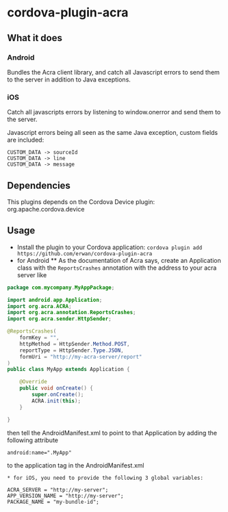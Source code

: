 cordova-plugin-acra
===================

What it does
------------

### Android
Bundles the Acra client library, and catch all Javascript errors to send them to the server in addition to Java exceptions.
### iOS
Catch all javascripts errors by listening to window.onerror and send them to the server.

Javascript errors being all seen as the same Java exception, custom fields are included:

```
CUSTOM_DATA -> sourceId
CUSTOM_DATA -> line
CUSTOM_DATA -> message
```

Dependencies
------------

This plugins depends on the Cordova Device plugin: org.apache.cordova.device

Usage
-----
 * Install the plugin to your Cordova application: `cordova plugin add https://github.com/erwan/cordova-plugin-acra`
 * for Android
 ** As the documentation of Acra says, create an Application class with the `ReportsCrashes` annotation with the address to your acra server like

``` java
package com.mycompany.MyAppPackage;

import android.app.Application;
import org.acra.ACRA;
import org.acra.annotation.ReportsCrashes;
import org.acra.sender.HttpSender;

@ReportsCrashes(
    formKey = "",
    httpMethod = HttpSender.Method.POST,
    reportType = HttpSender.Type.JSON,
    formUri = "http://my-acra-server/report"
)
public class MyApp extends Application {

    @Override
    public void onCreate() {
        super.onCreate();
        ACRA.init(this);
    }

}
```

then tell the AndroidManifest.xml to point to that Application by adding the following attribute
```
android:name=".MyApp"
```
to the application tag in the AndroidManifest.xml

    * for iOS, you need to provide the following 3 global variables:
```
ACRA_SERVER = "http://my-server";
APP_VERSION_NAME = "http://my-server";
PACKAGE_NAME = "my-bundle-id";
```
